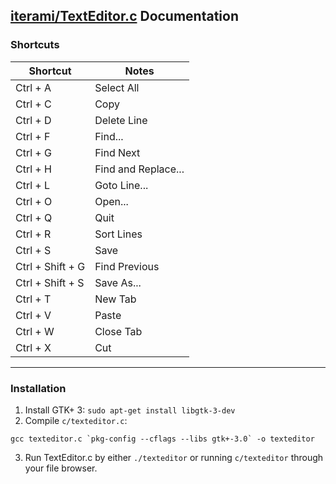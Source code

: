 [iterami/TextEditor.c](https://github.com/iterami/TextEditor.c) Documentation
-----------------------------------------------------------------------------

### Shortcuts

Shortcut         | Notes
-----------------|--------------------
Ctrl + A         | Select All
Ctrl + C         | Copy
Ctrl + D         | Delete Line
Ctrl + F         | Find...
Ctrl + G         | Find Next
Ctrl + H         | Find and Replace...
Ctrl + L         | Goto Line...
Ctrl + O         | Open...
Ctrl + Q         | Quit
Ctrl + R         | Sort Lines
Ctrl + S         | Save
Ctrl + Shift + G | Find Previous
Ctrl + Shift + S | Save As...
Ctrl + T         | New Tab
Ctrl + V         | Paste
Ctrl + W         | Close Tab
Ctrl + X         | Cut

---

### Installation

1. Install GTK+ 3: `sudo apt-get install libgtk-3-dev`
2. Compile `c/texteditor.c`:

```
gcc texteditor.c `pkg-config --cflags --libs gtk+-3.0` -o texteditor
```
3. Run TextEditor.c by either `./texteditor` or running `c/texteditor` through your file browser.
